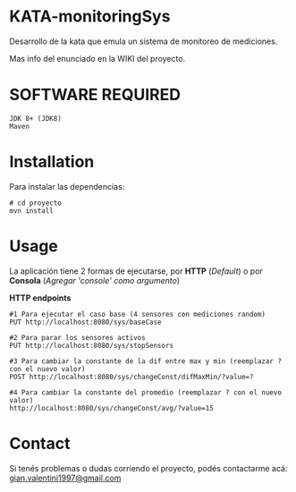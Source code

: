 # KATA-monitoringSys

Desarrollo de la kata que emula un sistema de monitoreo de mediciones. 

Mas info del enunciado en la WIKI del proyecto.

# SOFTWARE REQUIRED

    JDK 8+ (JDK8)
    Maven

# Installation

Para instalar las dependencias: 

    # cd proyecto
    mvn install
    
# Usage

La aplicación tiene 2 formas de ejecutarse, por **HTTP** (_Default_) o por **Consola** (_Agregar 'console' como argumento_) 

**HTTP endpoints** 

    #1 Para ejecutar el caso base (4 sensores con mediciones random)
    PUT http://localhost:8080/sys/baseCase
    
    #2 Para parar los sensores activos
    PUT http://localhost:8080/sys/stopSensors

    #3 Para cambiar la constante de la dif entre max y min (reemplazar ? con el nuevo valor)
    POST http://localhost:8080/sys/changeConst/difMaxMin/?value=?
    
    #4 Para cambiar la constante del promedio (reemplazar ? con el nuevo valor)
    http://localhost:8080/sys/changeConst/avg/?value=15
    
# Contact

Si tenés problemas o dudas corriendo el proyecto, podés contactarme acá: gian.valentini1997@gmail.com

